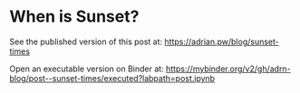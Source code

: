 # When is Sunset?

See the published version of this post at: https://adrian.pw/blog/sunset-times

Open an executable version on Binder at: https://mybinder.org/v2/gh/adrn-blog/post--sunset-times/executed?labpath=post.ipynb
